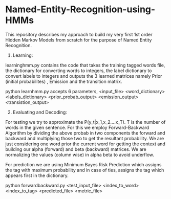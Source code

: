 # Named-Entity-Recognition-using-HMMs
This repository describes my approach to build my very first 1st order Hidden Markov Models from scratch for the purpose of Named Entity Recognition.


1) Learning:

learninghmm.py contains the code that takes the training tagged words file, the dictionary for converting words to integers, the label dictionary to convert labels to integers and outputs the 3 learned matrices namely Prior (initial probabilites) , Emission and the transition matrix.  

python learnhmm.py accepts 6 parameters, <input_file> <word_dictionary> <labels_dictionary> <prior_probab_output> <emission_output> <transistion_output>

2) Evaluating and Decoding:

For testing we try to approximate the P(y_t|x_1,x_2....x_T). T is the number of words in the given sentence. For this we employ Forward-Backward Algorithm by dividing the above probab in two components the forward and backward and multiplying those two to get the resultant probability. We are just considering one word prior the current word for getting the context and building our alpha (forward) and beta (backward) matrices. We are normalizing the values (column wise) in alpha beta to avoid underflow.

For prediction we are using Minimum Bayes Risk Prediction which assigns the tag with maximum probability and in case of ties, assigns the tag which appears first in the dictionary.

python forwardbackward.py <test_input_file> <index_to_word> <index_to_tag> <hmmprior> <hmmemit> <hmmtrans> <predicted_file> <metric_file>

